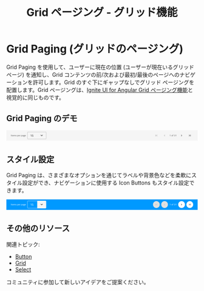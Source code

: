 ﻿---
title: Grid ページング - グリッド機能
_description: Grid ページング コンポーネントには、ユーザーが現在いる Grid ページの情報を提供するフッターがあり、Grid コンテンツのページ間をナビゲーションを可能にします。 
_keywords: デザイン システム, デザイン システム UX, UI キット, Figma, Ignite UI for Angular, Angular, Angular デザイン システム, Figma からコードをエクスポート, Angular 用のデザイン キット, Figma HTML, Figma to HTML, Figma UI キット
_language: ja
---

# Grid Paging (グリッドのページング)

Grid Paging を使用して、ユーザーに現在の位置 (ユーザーが現在いるグリッドページ) を通知し、Grid コンテンツの前/次および最初/最後のページへのナビゲーションを許可します。Grid のすぐ下にギャップなしでグリッド ページングを配置します。Grid ページングは、[Ignite UI for Angular Grid ページング機能](https://jp.infragistics.com/products/ignite-ui-angular/angular/components/grid_paging.html)と視覚的に同じものです。

## Grid Paging のデモ

<img class="responsive-img" src="../images/grid_paging_demo.png" srcset="../images/grid_paging_demo@2x.png 2x" />

## スタイル設定

Grid Paging は、さまざまなオプションを通じてラベルや背景色などを柔軟にスタイル設定ができ、ナビゲーションに使用する Icon Buttons もスタイル設定できます。

<img class="responsive-img" src="../images/grid_paging_styling.png" srcset="../images/grid_paging_styling@2x.png 2x" />

## その他のリソース

関連トピック:

- [Button](button.md)
- [Grid](grid.md)
- [Select](select.md)
  <div class="divider--half"></div>

コミュニティに参加して新しいアイデアをご提案ください。
